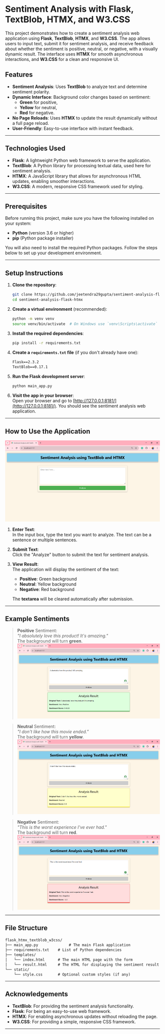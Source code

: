 # Sentiment Analysis with Flask, TextBlob, HTMX, and W3.CSS

This project demonstrates how to create a sentiment analysis web application using **Flask**, **TextBlob**, **HTMX**, and **W3.CSS**. The app allows users to input text, submit it for sentiment analysis, and receive feedback about whether the sentiment is positive, neutral, or negative, with a visually dynamic result. The interface uses **HTMX** for smooth asynchronous interactions, and **W3.CSS** for a clean and responsive UI.

## Features
- **Sentiment Analysis**: Uses **TextBlob** to analyze text and determine sentiment polarity.
- **Dynamic Interface**: Background color changes based on sentiment: 
  - **Green** for positive,
  - **Yellow** for neutral,
  - **Red** for negative.
- **No Page Reloads**: Uses **HTMX** to update the result dynamically without a full page reload.
- **User-Friendly**: Easy-to-use interface with instant feedback.

---

## Technologies Used

- **Flask**: A lightweight Python web framework to serve the application.
- **TextBlob**: A Python library for processing textual data, used here for sentiment analysis.
- **HTMX**: A JavaScript library that allows for asynchronous HTML updates, enabling smoother interactions.
- **W3.CSS**: A modern, responsive CSS framework used for styling.

---

## Prerequisites

Before running this project, make sure you have the following installed on your system:

- **Python** (version 3.6 or higher)
- **pip** (Python package installer)

You will also need to install the required Python packages. Follow the steps below to set up your development environment.

---

## Setup Instructions

1. **Clone the repository**:
   ```bash
   git clone https://github.com/jeetendra29gupta/sentiment-analysis-flask-htmx.git
   cd sentiment-analysis-flask-htmx
   ```

2. **Create a virtual environment** (recommended):
   ```bash
   python -m venv venv
   source venv/bin/activate  # On Windows use `venv\Scripts\activate`
   ```

3. **Install the required dependencies**:
   ```bash
   pip install -r requirements.txt
   ```

4. **Create a `requirements.txt` file** (if you don't already have one):
   ```txt
   Flask==2.3.2
   TextBlob==0.17.1
   ```

5. **Run the Flask development server**:
   ```bash
   python main_app.py
   ```

6. **Visit the app in your browser**:  
   Open your browser and go to [http://127.0.0.1:8181/](http://127.0.0.1:8181/). You should see the sentiment analysis web application.

---

## How to Use the Application
![](static/images/img.png)
1. **Enter Text**:  
   In the input box, type the text you want to analyze. The text can be a sentence or multiple sentences.

2. **Submit Text**:  
   Click the "Analyze" button to submit the text for sentiment analysis.

3. **View Result**:  
   The application will display the sentiment of the text:
   - **Positive**: Green background
   - **Neutral**: Yellow background
   - **Negative**: Red background

   The **textarea** will be cleared automatically after submission.

---

## Example Sentiments

> **Positive** Sentiment:  
  *"I absolutely love this product! It's amazing."*  
  The background will turn **green**.
  ![](static/images/img_1.png)

> **Neutral** Sentiment:  
  *"I don't like how this movie ended."*  
  The background will turn **yellow**.
  ![](static/images/img_3.png)

>**Negative** Sentiment:  
  *"This is the worst experience I've ever had."*  
  The background will turn **red**.
  ![](static/images/img_2.png)

---

## File Structure

```
flask_htmx_textblob_w3css/
├── main_app.py              # The main Flask application
├── requirements.txt    # List of Python dependencies
├── templates/
│   └── index.html      # The main HTML page with the form
│   └── result.html     # The HTML for displaying the sentiment result
└── static/
    └── style.css       # Optional custom styles (if any)
```

---

## Acknowledgements

- **TextBlob**: For providing the sentiment analysis functionality.
- **Flask**: For being an easy-to-use web framework.
- **HTMX**: For enabling asynchronous updates without reloading the page.
- **W3.CSS**: For providing a simple, responsive CSS framework.

---

